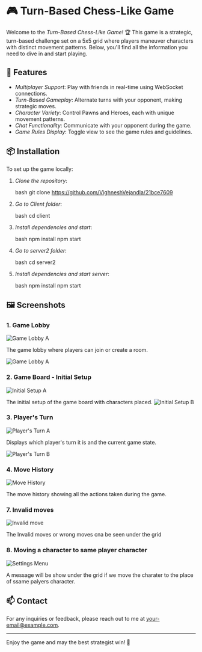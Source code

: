 # 🎮 Turn-Based Chess-Like Game

Welcome to the *Turn-Based Chess-Like Game!* 🏆 This game is a strategic, turn-based challenge set on a 5x5 grid where players maneuver characters with distinct movement patterns. Below, you'll find all the information you need to dive in and start playing.
## 🚀 Features

- *Multiplayer Support*: Play with friends in real-time using WebSocket connections.
- *Turn-Based Gameplay*: Alternate turns with your opponent, making strategic moves.
- *Character Variety*: Control Pawns and Heroes, each with unique movement patterns.
- *Chat Functionality*: Communicate with your opponent during the game.
- *Game Rules Display*: Toggle view to see the game rules and guidelines.

## 📦 Installation

To set up the game locally:

1. *Clone the repository*:

    bash
    git clone https://github.com/VighneshVejandla/21bce7609
    

2. *Go to Client folder*:

    bash
    cd client
    

3. *Install dependencies and start*:

    bash
    npm install
    npm start


5. *Go to server2 folder*:

    bash
    cd server2


6. *Install dependencies and start server*:

    bash
    npm install
    npm start

    
## 🖼 Screenshots

### 1. Game Lobby

![Game Lobby A](./images/initialboardA.png)

The game lobby where players can join or create a room.

![Game Lobby A](./images/initialboardB.png)

### 2. Game Board - Initial Setup

![Initial Setup A](./images/startgameA.png)

The initial setup of the game board with characters placed.
![Initial Setup B](./images/startgameA.png)

### 3. Player's Turn

![Player's Turn A](./images/firstmoveA.png)

Displays which player's turn it is and the current game state.

![Player's Turn B](./images/firstmoveB.png)

### 4. Move History

![Move History](./images/movehistory.png)

The move history showing all the actions taken during the game.

### 7. Invalid moves

![Invalid move](./images/wrongmove.png)

The Invalid moves or wrong moves cna be seen under the grid

### 8. Moving a character to same player character

![Settings Menu](./images/samesidecharactermove.png)

A message will be show under the grid if we move the charater to the place of ssame palyers character.


## 📫 Contact

For any inquiries or feedback, please reach out to me at [your-email@example.com](mailto:vighneshvejandla900@gmail.com).

---

Enjoy the game and may the best strategist win! 🎉
